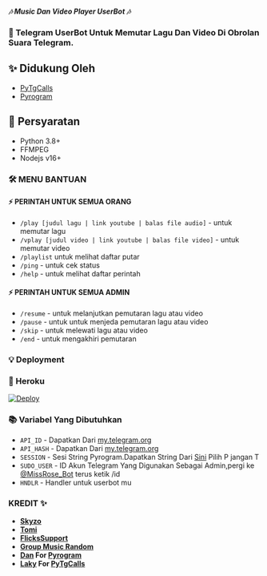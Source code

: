 ##### 🎶 Music Dan Video Player UserBot 🎶
### 🤖 Telegram UserBot Untuk Memutar Lagu Dan Video Di Obrolan Suara Telegram.

## ✨ Didukung Oleh 
- [PyTgCalls](https://github.com/pytgcalls/pytgcalls)
- [Pyrogram](https://github.com/pyrogram/pyrogram)


## 📝 Persyaratan
- Python 3.8+
- FFMPEG
- Nodejs v16+

### 🛠 MENU BANTUAN

#### ⚡ PERINTAH UNTUK SEMUA ORANG
- `/play [judul lagu | link youtube | balas file audio]` - untuk memutar lagu
- `/vplay [judul video | link youtube | balas file video]` - untuk memutar video
- `/playlist` untuk melihat daftar putar
- `/ping` - untuk cek status
- `/help` - untuk melihat daftar perintah

#### ⚡ PERINTAH UNTUK SEMUA ADMIN
- `/resume` - untuk melanjutkan pemutaran lagu atau video
- `/pause` - untuk untuk menjeda pemutaran lagu atau video
- `/skip` - untuk melewati lagu atau video
- `/end` - untuk mengakhiri pemutaran

### 💡 Deployment

### 💜 Heroku

[![Deploy](https://www.herokucdn.com/deploy/button.svg)](https://heroku.com/deploy?template=https://github.com/ridho17-ind/Skyzo-Player)


### 📚 Variabel Yang Dibutuhkan
- `API_ID` - Dapatkan Dari [my.telegram.org](https://my.telegram.org)
- `API_HASH` - Dapatkan Dari [my.telegram.org](https://my.telegram.org)
- `SESSION` - Sesi String Pyrogram.Dapatkan String Dari [Sini](https://replit.com/@fjgaming212/StringSession#main.py) Pilih P jangan T
- `SUDO_USER` - ID Akun Telegram Yang Digunakan Sebagai Admin,pergi ke [@MissRose_Bot](t.me/MissRose_Bot) terus ketik /id
- `HNDLR` - Handler untuk userbot mu


### KREDIT ✨
- **[Skyzo](https://github.com/ridho17-ind)**
- **[Tomi](https://github.com/XtomiSN)**
- **[FlicksSupport](https://t.me/FlicksSupport)**
- **[Group Music Random](https://t.me/GroupMusicRandom)**
- **[Dan](https://github.com/delivrance) For [Pyrogram](https://github.com/pyrogram/pyrogram)**
- **[Laky](https://github.com/Laky-64) For [PyTgCalls](https://github.com/pytgcalls/pytgcalls)**

